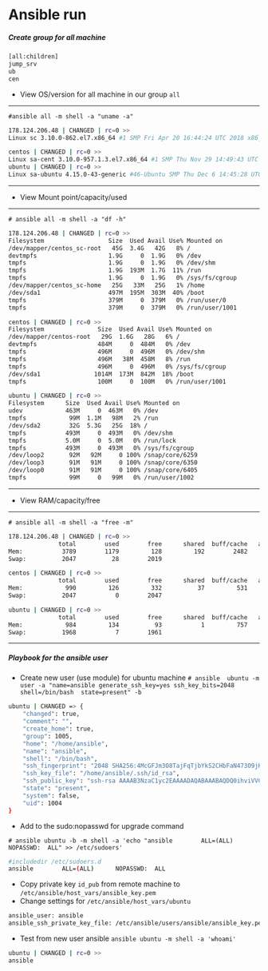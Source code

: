 # Ansible run

##### Create group for all machine
```bash
[all:children]
jump_srv
ub
cen
```

- View OS/version for all machine in our group `all`
______
`#ansible all -m shell -a "uname -a"`
```bash
178.124.206.48 | CHANGED | rc=0 >>
Linux sc 3.10.0-862.el7.x86_64 #1 SMP Fri Apr 20 16:44:24 UTC 2018 x86_64 x86_64 x86_64 GNU/Linux

centos | CHANGED | rc=0 >>
Linux sa-cent 3.10.0-957.1.3.el7.x86_64 #1 SMP Thu Nov 29 14:49:43 UTC 2018 x86_64 x86_64 x86_64 GNU/Linux
ubuntu | CHANGED | rc=0 >>
Linux sa-ubuntu 4.15.0-43-generic #46-Ubuntu SMP Thu Dec 6 14:45:28 UTC 2018 x86_64 x86_64 x86_64 GNU/Linux
```
------
- View Mount point/capacity/used
________
`# ansible all -m shell -a "df -h"`
```bash
178.124.206.48 | CHANGED | rc=0 >>
Filesystem                  Size  Used Avail Use% Mounted on
/dev/mapper/centos_sc-root   45G  3.4G   42G   8% /
devtmpfs                    1.9G     0  1.9G   0% /dev
tmpfs                       1.9G     0  1.9G   0% /dev/shm
tmpfs                       1.9G  193M  1.7G  11% /run
tmpfs                       1.9G     0  1.9G   0% /sys/fs/cgroup
/dev/mapper/centos_sc-home   25G   33M   25G   1% /home
/dev/sda1                   497M  195M  303M  40% /boot
tmpfs                       379M     0  379M   0% /run/user/0
tmpfs                       379M     0  379M   0% /run/user/1001

centos | CHANGED | rc=0 >>
Filesystem               Size  Used Avail Use% Mounted on
/dev/mapper/centos-root   29G  1.6G   28G   6% /
devtmpfs                 484M     0  484M   0% /dev
tmpfs                    496M     0  496M   0% /dev/shm
tmpfs                    496M   38M  458M   8% /run
tmpfs                    496M     0  496M   0% /sys/fs/cgroup
/dev/sda1               1014M  173M  842M  18% /boot
tmpfs                    100M     0  100M   0% /run/user/1001

ubuntu | CHANGED | rc=0 >>
Filesystem      Size  Used Avail Use% Mounted on
udev            463M     0  463M   0% /dev
tmpfs            99M  1.1M   98M   2% /run
/dev/sda2        32G  5.3G   25G  18% /
tmpfs           493M     0  493M   0% /dev/shm
tmpfs           5.0M     0  5.0M   0% /run/lock
tmpfs           493M     0  493M   0% /sys/fs/cgroup
/dev/loop2       92M   92M     0 100% /snap/core/6259
/dev/loop3       91M   91M     0 100% /snap/core/6350
/dev/loop0       91M   91M     0 100% /snap/core/6405
tmpfs            99M     0   99M   0% /run/user/1002
```
------
- View RAM/capacity/free
________
`# ansible all -m shell -a "free -m"`
```bash
178.124.206.48 | CHANGED | rc=0 >>
              total        used        free      shared  buff/cache   available
Mem:           3789        1179         128         192        2482        2042
Swap:          2047          28        2019

centos | CHANGED | rc=0 >>
              total        used        free      shared  buff/cache   available
Mem:            990         126         332          37         531         634
Swap:          2047           0        2047

ubuntu | CHANGED | rc=0 >>
              total        used        free      shared  buff/cache   available
Mem:            984         134          93           1         757         693
Swap:          1968           7        1961
```
-------
##### Playbook for the ansible user
- Create new user (use module) for ubuntu machine
`# ansible  ubuntu -m user -a "name=ansible generate_ssh_key=yes ssh_key_bits=2048 shell=/bin/bash  state=present" -b`
```bash
ubuntu | CHANGED => {
    "changed": true,
    "comment": "",
    "create_home": true,
    "group": 1005,
    "home": "/home/ansible",
    "name": "ansible",
    "shell": "/bin/bash",
    "ssh_fingerprint": "2048 SHA256:4McGFJm3O8TajFqTjbYkS2CHbFaN473O9jKcGYuLxzs ansible-generated on sa-ubuntu (RSA)",
    "ssh_key_file": "/home/ansible/.ssh/id_rsa",
    "ssh_public_key": "ssh-rsa AAAAB3NzaC1yc2EAAAADAQABAAABAQDQ0ihviVVCEeN5CtF8eK/meWwBOyHDo20/N8dpw4mib4znDir8Y4r7gVkqf7/40WQezEvTiXDXtW4LVH7Om3/r/Z6C9ZEhCA6W5hWA9fa2pvYXI7oNzLSPqJ1+9Ss+GgfHEmG57oetqKnZawRaXyjBSpHI6MgMBXYhSEV+VMu/poEq4XFP1w3TCJEIFIDUeatUQYLa0xmO9EEzzdzbxFf/BB3Y9Pg3c7+/1BNjPdA8kjkKuZxdi08Amo4tMg3cxnKhaUE4szXH+r/W7rLi+iytSF+qeIOTg0lSRB9ciYq5xJaztCJqIDsTZdJ58eYUc8RNLjluBx/XhifkYYaVH1np ansible-generated on sa-ubuntu",
    "state": "present",
    "system": false,
    "uid": 1004
}
```
- Add to the sudo:nopasswd for upgrade command

`# ansible ubuntu -b -m shell -a 'echo "ansible        ALL=(ALL)      NOPASSWD:  ALL" >> /etc/sudoers'`
```bash
#includedir /etc/sudoers.d
ansible        ALL=(ALL)      NOPASSWD:  ALL
```
- Copy private key `id_pub` from remote machine to `/etc/ansible/host_vars/ansible_key.pem`
- Change settings for `/etc/ansible/host_vars/ubuntu`
```bash
ansible_user: ansible
ansible_ssh_private_key_file: /etc/ansible/users/ansible/ansible_key.pem
```
- Test from new user ansible `ansible ubuntu -m shell -a 'whoami'`
```bash
ubuntu | CHANGED | rc=0 >>
ansible
```

